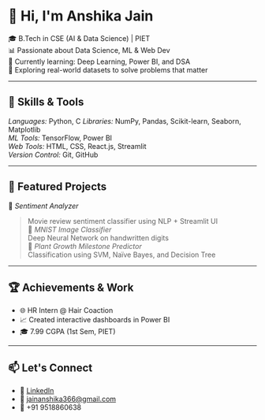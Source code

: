 
# 👋 Hi, I'm Anshika Jain

🎓 B.Tech in CSE (AI & Data Science) | PIET  
📊 Passionate about Data Science, ML & Web Dev  
📌 Currently learning: Deep Learning, Power BI, and DSA  
🌱 Exploring real-world datasets to solve problems that matter

---

## 🧠 Skills & Tools

*Languages:* Python, C
*Libraries:* NumPy, Pandas, Scikit-learn, Seaborn, Matplotlib  
*ML Tools:* TensorFlow, Power BI  
*Web Tools:* HTML, CSS, React.js, Streamlit  
*Version Control:* Git, GitHub

---

## 📌 Featured Projects

🔹 *Sentiment Analyzer*  
> Movie review sentiment classifier using NLP + Streamlit UI  
🔹 *MNIST Image Classifier*  
> Deep Neural Network on handwritten digits  
🔹 *Plant Growth Milestone Predictor*  
> Classification using SVM, Naïve Bayes, and Decision Tree

---

## 🏆 Achievements & Work

- 🌐 HR Intern @ Hair Coaction  
- 📈 Created interactive dashboards in Power BI  
- 🎓 7.99 CGPA (1st Sem, PIET)

---

## 📫 Let's Connect

- 🔗 [LinkedIn](https://www.linkedin.com/in/anshika-jain-b30172346)  
- 📧 jainanshika366@gmail.com  
- 📱 +91 9518860638
